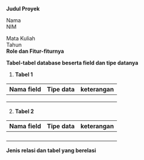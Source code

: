 **Judul Proyek**

Nama  
NIM

Mata Kuliah  
Tahun  
**Role dan Fitur-fiturnya**

**Tabel-tabel database beserta field dan tipe datanya**

1. **Tabel 1**

| Nama field | Tipe data | keterangan |
| ----- | ----- | ----- |
|  |  |  |
|  |  |  |
|  |  |  |

   

2. **Tabel 2**

| Nama field | Tipe data | keterangan |
| :---- | :---- | :---- |
|  |  |  |
|  |  |  |
|  |  |  |
|  |  |  |

   

**Jenis relasi dan tabel yang berelasi**  
